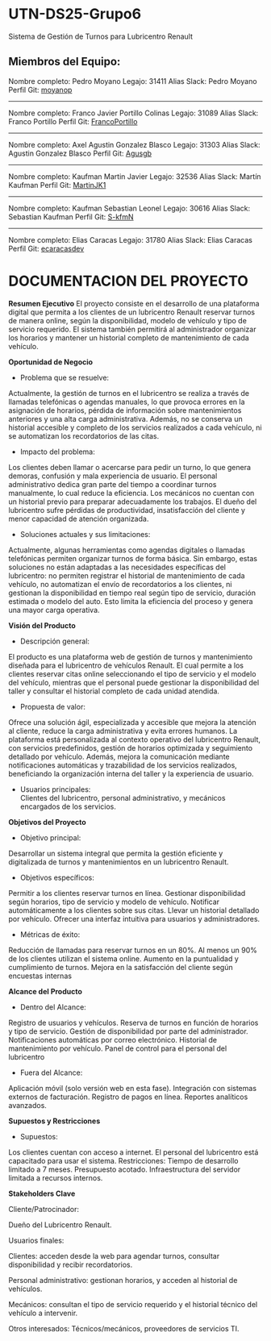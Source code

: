 # **UTN-DS25-Grupo6**

Sistema de Gestión de Turnos para Lubricentro Renault

## **Miembros del Equipo:**

Nombre completo: Pedro Moyano
Legajo: 31411
Alias Slack: Pedro Moyano
Perfil Git: [moyanop](https://github.com/moyanop)

---

Nombre completo: Franco Javier Portillo Colinas
Legajo: 31089
Alias Slack: Franco Portillo
Perfil Git: [FrancoPortillo](https://github.com/FrancoPortillo)

---

Nombre completo: Axel Agustin Gonzalez Blasco
Legajo: 31303
Alias Slack: Agustin Gonzalez Blasco
Perfil Git: [Agusgb](https://github.com/Agusgb)

---

Nombre completo: Kaufman Martin Javier
Legajo: 32536
Alias Slack: Martín Kaufman
Perfil Git: [MartinJK1](https://github.com/MartinJK1)

---

Nombre completo: Kaufman Sebastian Leonel
Legajo: 30616
Alias Slack: Sebastian Kaufman
Perfil Git: [S-kfmN](https://github.com/S-kfmN)

---

Nombre completo: Elias Caracas
Legajo: 31780
Alias Slack: Elias Caracas
Perfil Git: [ecaracasdev](https://github.com/ecaracasdev)

# **DOCUMENTACION DEL PROYECTO**

   **Resumen Ejecutivo**
   El proyecto consiste en el desarrollo de una plataforma digital que permita a los clientes
   de un lubricentro Renault reservar turnos de manera online, según la disponibilidad,
   modelo de vehículo y tipo de servicio requerido. El sistema también permitirá al
   administrador organizar los horarios y mantener un historial completo de mantenimiento
   de cada vehículo.

   **Oportunidad de Negocio**

   - Problema que se resuelve:

   Actualmente, la gestión de turnos en el lubricentro se realiza a través de llamadas
   telefónicas o agendas manuales, lo que provoca errores en la asignación de horarios,
   pérdida de información sobre mantenimientos anteriores y una alta carga administrativa.
   Además, no se conserva un historial accesible y completo de los servicios realizados a
   cada vehículo, ni se automatizan los recordatorios de las citas.

   - Impacto del problema:

   Los clientes deben llamar o acercarse para pedir un turno, lo que genera demoras,
   confusión y mala experiencia de usuario.
   El personal administrativo dedica gran parte del tiempo a coordinar turnos
   manualmente, lo cual reduce la eficiencia.
   Los mecánicos no cuentan con un historial previo para preparar adecuadamente los trabajos.
   El dueño del lubricentro sufre pérdidas de productividad, insatisfacción del cliente y
   menor capacidad de atención organizada.

   - Soluciones actuales y sus limitaciones:

   Actualmente, algunas herramientas como agendas digitales o llamadas telefónicas
   permiten organizar turnos de forma básica. Sin embargo, estas soluciones no están
   adaptadas a las necesidades específicas del lubricentro: no permiten registrar el
   historial de mantenimiento de cada vehículo, no automatizan el envío de recordatorios a
   los clientes, ni gestionan la disponibilidad en tiempo real según tipo de servicio, duración
   estimada o modelo del auto. Esto limita la eficiencia del proceso y genera una mayor
   carga operativa.

   **Visión del Producto**

   - Descripción general:

   El producto es una plataforma web de gestión de turnos y mantenimiento diseñada para
   el lubricentro de vehículos Renault. El cual permite a los clientes reservar citas online
   seleccionando el tipo de servicio y el modelo del vehículo, mientras que el personal
   puede gestionar la disponibilidad del taller y consultar el historial completo de cada
   unidad atendida.

   - Propuesta de valor:

   Ofrece una solución ágil, especializada y accesible que mejora la atención al cliente,
   reduce la carga administrativa y evita errores humanos. La plataforma está
   personalizada al contexto operativo del lubricentro Renault, con servicios predefinidos,
   gestión de horarios optimizada y seguimiento detallado por vehículo. Además, mejora la
   comunicación mediante notificaciones automáticas y trazabilidad de los servicios
   realizados, beneficiando la organización interna del taller y la experiencia de usuario.

   - Usuarios principales:  
     Clientes del lubricentro, personal administrativo, y mecánicos encargados de los servicios.

   **Objetivos del Proyecto**

   - Objetivo principal:

   Desarrollar un sistema integral que permita la gestión eficiente y digitalizada de turnos y
   mantenimientos en un lubricentro Renault.

   - Objetivos específicos:

   Permitir a los clientes reservar turnos en línea.
   Gestionar disponibilidad según horarios, tipo de servicio y modelo de vehículo.
   Notificar automáticamente a los clientes sobre sus citas.
   Llevar un historial detallado por vehículo.
   Ofrecer una interfaz intuitiva para usuarios y administradores.

   - Métricas de éxito:

   Reducción de llamadas para reservar turnos en un 80%.
   Al menos un 90% de los clientes utilizan el sistema online.
   Aumento en la puntualidad y cumplimiento de turnos.
   Mejora en la satisfacción del cliente según encuestas internas

   **Alcance del Producto**

   - Dentro del Alcance:

   Registro de usuarios y vehículos.
   Reserva de turnos en función de horarios y tipo de servicio.
   Gestión de disponibilidad por parte del administrador.
   Notificaciones automáticas por correo electrónico.
   Historial de mantenimiento por vehículo.
   Panel de control para el personal del lubricentro

   - Fuera del Alcance:

   Aplicación móvil (solo versión web en esta fase).
   Integración con sistemas externos de facturación.
   Registro de pagos en línea.
   Reportes analíticos avanzados.

   **Supuestos y Restricciones**

   - Supuestos:

   Los clientes cuentan con acceso a internet.
   El personal del lubricentro está capacitado para usar el sistema.
   Restricciones:
   Tiempo de desarrollo limitado a 7 meses.
   Presupuesto acotado.
   Infraestructura del servidor limitada a recursos internos.

   **Stakeholders Clave**

   Cliente/Patrocinador:

   Dueño del Lubricentro Renault.

   Usuarios finales:

   Clientes: acceden desde la web para agendar turnos, consultar disponibilidad y recibir recordatorios.

   Personal administrativo: gestionan horarios, y acceden al historial de vehículos.

   Mecánicos: consultan el tipo de servicio requerido y el historial técnico del vehículo a intervenir.

   Otros interesados: Técnicos/mecánicos, proveedores de servicios TI.

